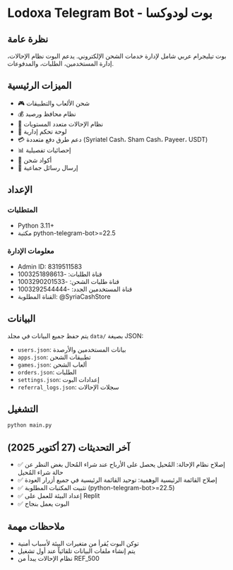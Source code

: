 # Lodoxa Telegram Bot - بوت لودوكسا

## نظرة عامة
بوت تيليجرام عربي شامل لإدارة خدمات الشحن الإلكتروني. يدعم البوت نظام الإحالات، إدارة المستخدمين، الطلبات، والمدفوعات.

## الميزات الرئيسية
- 🎮 شحن الألعاب والتطبيقات
- 💰 نظام محافظ ورصيد
- 👥 نظام الإحالات متعدد المستويات
- 🔐 لوحة تحكم إدارية
- 💳 دعم طرق دفع متعددة (Syriatel Cash، Sham Cash، Payeer، USDT)
- 📊 إحصائيات تفصيلية
- 🎫 أكواد شحن
- 📢 إرسال رسائل جماعية

## الإعداد

### المتطلبات
- Python 3.11+
- مكتبة python-telegram-bot>=22.5

### معلومات الإدارة
- Admin ID: 8319511583
- قناة الطلبات: -1003251898613
- قناة طلبات الشحن: -1003290201533
- قناة المستخدمين الجدد: -1003292544444
- القناة المطلوبة: @SyriaCashStore

## البيانات
يتم حفظ جميع البيانات في مجلد `data/` بصيغة JSON:
- `users.json`: بيانات المستخدمين والأرصدة
- `apps.json`: تطبيقات الشحن
- `games.json`: ألعاب الشحن
- `orders.json`: الطلبات
- `settings.json`: إعدادات البوت
- `referral_logs.json`: سجلات الإحالات

## التشغيل
```bash
python main.py
```

## آخر التحديثات (27 أكتوبر 2025)
- ✅ إصلاح نظام الإحالة: المُحيل يحصل على الأرباح عند شراء المُحال بغض النظر عن حالة شراء المُحيل
- ✅ إصلاح القائمة الرئيسية الوهمية: توحيد القائمة الرئيسية في جميع أزرار العودة
- ✅ تثبيت المكتبات المطلوبة (python-telegram-bot>=22.5)
- ✅ إعداد البيئة للعمل على Replit
- ✅ البوت يعمل بنجاح

## ملاحظات مهمة
- توكن البوت يُقرأ من متغيرات البيئة لأسباب أمنية
- يتم إنشاء ملفات البيانات تلقائياً عند أول تشغيل
- نظام الإحالات يبدأ من REF_500
